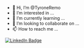- 👋 Hi, I’m @TyroneRemo
- 👀 I’m interested in ...
- 🌱 I’m currently learning ...
- 💞️ I’m looking to collaborate on ...
- 📫 How to reach me ...

<!---
Yuwichinomi/Tremo is a ✨ special ✨ repository because its `README.md` (this file) appears on your GitHub profile.
You can click the Preview link to take a look at your changes.
--->













<div id="badges">
<a href="https://www.linkedin.com/in/tyrone-remo-52ab051aa/">
  <img src="https://img.shields.io/badge/LinkedIn-blue?style=for-the-badge&logo=linkedin&logoColor=white" alt="LinkedIn Badge"/>
</a>
</div>
